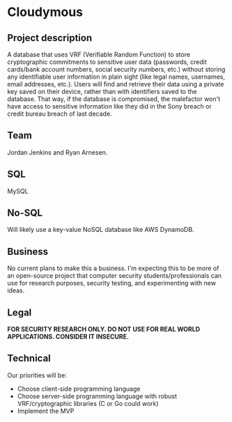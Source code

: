 # Cloudymous
## Project description
A database that uses VRF (Verifiable Random Function) to store cryptographic commitments to sensitive user data (passwords, credit cards/bank account numbers, social security numbers, etc.) without storing any identifiable user information in plain sight (like legal names, usernames, email addresses, etc.). Users will find and retrieve their data using a private key saved on their device, rather than with identifiers saved to the database. That way, if the database is compromised, the malefactor won't have access to sensitive information like they did in the Sony breach or credit bureau breach of last decade. 

## Team
Jordan Jenkins and Ryan Arnesen.

## SQL
MySQL

## No-SQL
Will likely use a key-value NoSQL database like AWS DynamoDB. 

## Business
No current plans to make this a business. I'm expecting this to be more of an open-source project that computer security students/professionals can use for research purposes, security testing, and experimenting with new ideas. 

## Legal
**FOR SECURITY RESEARCH ONLY. DO NOT USE FOR REAL WORLD APPLICATIONS. CONSIDER IT INSECURE.**

## Technical
Our priorities will be:
- Choose client-side programming language
- Choose server-side programming language with robust VRF/cryptographic libraries (C or Go could work)
- Implement the MVP
